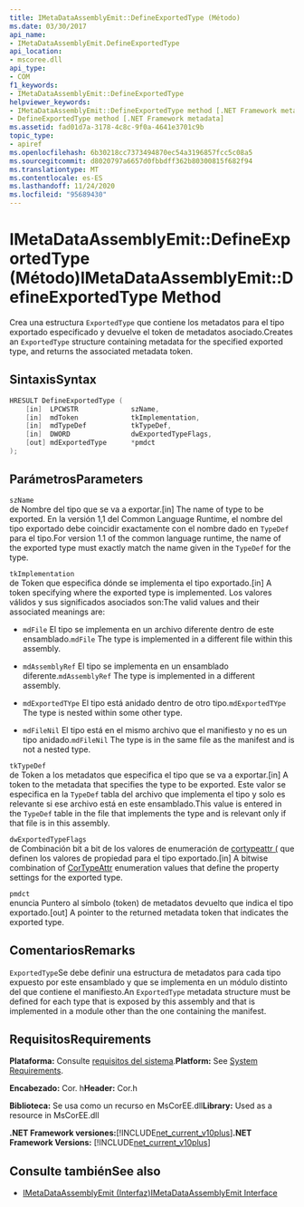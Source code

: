 ```yaml
---
title: IMetaDataAssemblyEmit::DefineExportedType (Método)
ms.date: 03/30/2017
api_name:
- IMetaDataAssemblyEmit.DefineExportedType
api_location:
- mscoree.dll
api_type:
- COM
f1_keywords:
- IMetaDataAssemblyEmit::DefineExportedType
helpviewer_keywords:
- IMetaDataAssemblyEmit::DefineExportedType method [.NET Framework metadata]
- DefineExportedType method [.NET Framework metadata]
ms.assetid: fad01d7a-3178-4c8c-9f0a-4641e3701c9b
topic_type:
- apiref
ms.openlocfilehash: 6b30218cc7373494870ec54a3196857fcc5c08a5
ms.sourcegitcommit: d8020797a6657d0fbbdff362b80300815f682f94
ms.translationtype: MT
ms.contentlocale: es-ES
ms.lasthandoff: 11/24/2020
ms.locfileid: "95689430"
---
```

# <a name="imetadataassemblyemitdefineexportedtype-method"></a><span data-ttu-id="14abc-102">IMetaDataAssemblyEmit::DefineExportedType (Método)</span><span class="sxs-lookup"><span data-stu-id="14abc-102">IMetaDataAssemblyEmit::DefineExportedType Method</span></span>

<span data-ttu-id="14abc-103">Crea una estructura `ExportedType` que contiene los metadatos para el tipo exportado especificado y devuelve el token de metadatos asociado.</span><span class="sxs-lookup"><span data-stu-id="14abc-103">Creates an `ExportedType` structure containing metadata for the specified exported type, and returns the associated metadata token.</span></span>  
  
## <a name="syntax"></a><span data-ttu-id="14abc-104">Sintaxis</span><span class="sxs-lookup"><span data-stu-id="14abc-104">Syntax</span></span>  
  
```cpp  
HRESULT DefineExportedType (  
    [in]  LPCWSTR             szName,  
    [in]  mdToken             tkImplementation,
    [in]  mdTypeDef           tkTypeDef,  
    [in]  DWORD               dwExportedTypeFlags,  
    [out] mdExportedType      *pmdct  
);  
```  
  
## <a name="parameters"></a><span data-ttu-id="14abc-105">Parámetros</span><span class="sxs-lookup"><span data-stu-id="14abc-105">Parameters</span></span>  

 `szName`  
 <span data-ttu-id="14abc-106">de Nombre del tipo que se va a exportar.</span><span class="sxs-lookup"><span data-stu-id="14abc-106">[in] The name of type to be exported.</span></span> <span data-ttu-id="14abc-107">En la versión 1,1 del Common Language Runtime, el nombre del tipo exportado debe coincidir exactamente con el nombre dado en `TypeDef` para el tipo.</span><span class="sxs-lookup"><span data-stu-id="14abc-107">For version 1.1 of the common language runtime, the name of the exported type must exactly match the name given in the `TypeDef` for the type.</span></span>  
  
 `tkImplementation`  
 <span data-ttu-id="14abc-108">de Token que especifica dónde se implementa el tipo exportado.</span><span class="sxs-lookup"><span data-stu-id="14abc-108">[in] A token specifying where the exported type is implemented.</span></span> <span data-ttu-id="14abc-109">Los valores válidos y sus significados asociados son:</span><span class="sxs-lookup"><span data-stu-id="14abc-109">The valid values and their associated meanings are:</span></span>  
  
- <span data-ttu-id="14abc-110">`mdFile` El tipo se implementa en un archivo diferente dentro de este ensamblado.</span><span class="sxs-lookup"><span data-stu-id="14abc-110">`mdFile` The type is implemented in a different file within this assembly.</span></span>  
  
- <span data-ttu-id="14abc-111">`mdAssemblyRef` El tipo se implementa en un ensamblado diferente.</span><span class="sxs-lookup"><span data-stu-id="14abc-111">`mdAssemblyRef` The type is implemented in a different assembly.</span></span>  
  
- <span data-ttu-id="14abc-112">`mdExportedTYpe` El tipo está anidado dentro de otro tipo.</span><span class="sxs-lookup"><span data-stu-id="14abc-112">`mdExportedTYpe` The type is nested within some other type.</span></span>  
  
- <span data-ttu-id="14abc-113">`mdFileNil` El tipo está en el mismo archivo que el manifiesto y no es un tipo anidado.</span><span class="sxs-lookup"><span data-stu-id="14abc-113">`mdFileNil` The type is in the same file as the manifest and is not a nested type.</span></span>  
  
 `tkTypeDef`  
 <span data-ttu-id="14abc-114">de Token a los metadatos que especifica el tipo que se va a exportar.</span><span class="sxs-lookup"><span data-stu-id="14abc-114">[in] A token to the metadata that specifies the type to be exported.</span></span> <span data-ttu-id="14abc-115">Este valor se especifica en la `TypeDef` tabla del archivo que implementa el tipo y solo es relevante si ese archivo está en este ensamblado.</span><span class="sxs-lookup"><span data-stu-id="14abc-115">This value is entered in the `TypeDef` table in the file that implements the type and is relevant only if that file is in this assembly.</span></span>  
  
 `dwExportedTypeFlags`  
 <span data-ttu-id="14abc-116">de Combinación bit a bit de los valores de enumeración de [cortypeattr (](cortypeattr-enumeration.md) que definen los valores de propiedad para el tipo exportado.</span><span class="sxs-lookup"><span data-stu-id="14abc-116">[in] A bitwise combination of [CorTypeAttr](cortypeattr-enumeration.md) enumeration values that define the property settings for the exported type.</span></span>  
  
 `pmdct`  
 <span data-ttu-id="14abc-117">enuncia Puntero al símbolo (token) de metadatos devuelto que indica el tipo exportado.</span><span class="sxs-lookup"><span data-stu-id="14abc-117">[out] A pointer to the returned metadata token that indicates the exported type.</span></span>  
  
## <a name="remarks"></a><span data-ttu-id="14abc-118">Comentarios</span><span class="sxs-lookup"><span data-stu-id="14abc-118">Remarks</span></span>  

 <span data-ttu-id="14abc-119">`ExportedType`Se debe definir una estructura de metadatos para cada tipo expuesto por este ensamblado y que se implementa en un módulo distinto del que contiene el manifiesto.</span><span class="sxs-lookup"><span data-stu-id="14abc-119">An `ExportedType` metadata structure must be defined for each type that is exposed by this assembly and that is implemented in a module other than the one containing the manifest.</span></span>  
  
## <a name="requirements"></a><span data-ttu-id="14abc-120">Requisitos</span><span class="sxs-lookup"><span data-stu-id="14abc-120">Requirements</span></span>  

 <span data-ttu-id="14abc-121">**Plataforma:** Consulte [requisitos del sistema](../../get-started/system-requirements.md).</span><span class="sxs-lookup"><span data-stu-id="14abc-121">**Platform:** See [System Requirements](../../get-started/system-requirements.md).</span></span>  
  
 <span data-ttu-id="14abc-122">**Encabezado:** Cor. h</span><span class="sxs-lookup"><span data-stu-id="14abc-122">**Header:** Cor.h</span></span>  
  
 <span data-ttu-id="14abc-123">**Biblioteca:** Se usa como un recurso en MsCorEE.dll</span><span class="sxs-lookup"><span data-stu-id="14abc-123">**Library:** Used as a resource in MsCorEE.dll</span></span>  
  
 <span data-ttu-id="14abc-124">**.NET Framework versiones:**[!INCLUDE[net_current_v10plus](../../../../includes/net-current-v10plus-md.md)]</span><span class="sxs-lookup"><span data-stu-id="14abc-124">**.NET Framework Versions:** [!INCLUDE[net_current_v10plus](../../../../includes/net-current-v10plus-md.md)]</span></span>  
  
## <a name="see-also"></a><span data-ttu-id="14abc-125">Consulte también</span><span class="sxs-lookup"><span data-stu-id="14abc-125">See also</span></span>

- [<span data-ttu-id="14abc-126">IMetaDataAssemblyEmit (Interfaz)</span><span class="sxs-lookup"><span data-stu-id="14abc-126">IMetaDataAssemblyEmit Interface</span></span>](imetadataassemblyemit-interface.md)
